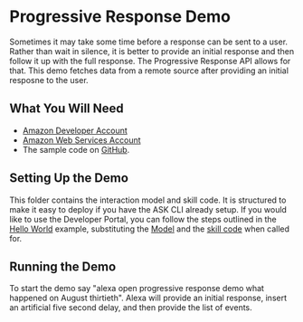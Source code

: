 # Progressive Response Demo

Sometimes it may take some time before a response can be sent to a user.  Rather than wait in silence, it is better to provide an initial response and then follow it up with the full response.  The Progressive Response API allows for that.  This demo fetches data from a remote source after providing an initial resposne to the user.

## What You Will Need
*  [Amazon Developer Account](http://developer.amazon.com/alexa)
*  [Amazon Web Services Account](http://aws.amazon.com/)
*  The sample code on [GitHub](https://github.com/alexa/alexa-cookbook/tree/master/feature-demos/skill-demo-progressive-response/).

## Setting Up the Demo
This folder contains the interaction model and skill code.  It is structured to make it easy to deploy if you have the ASK CLI already setup.  If you would like to use the Developer Portal, you can follow the steps outlined in the [Hello World](https://github.com/alexa/skill-sample-nodejs-hello-world) example, substituting the [Model](./models/en-US.json) and the [skill code](./lambda/custom/index.js) when called for.

## Running the Demo
To start the demo say "alexa open progressive response demo what happened on August thirtieth".  Alexa will provide an initial response, insert an artificial five second delay, and then provide the list of events.
